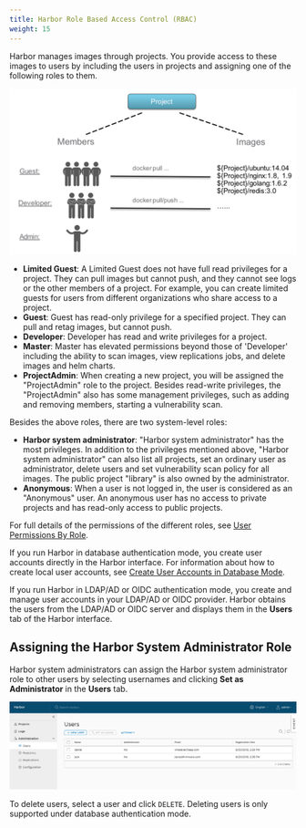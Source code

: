 ```yaml
---
title: Harbor Role Based Access Control (RBAC)
weight: 15
---
```


Harbor manages images through projects. You provide access to these images to users by including the users in projects and assigning one of the following roles to them.

![RBAC](../../../img/rbac.png)

* **Limited Guest**: A Limited Guest does not have full read privileges for a project. They can pull images but cannot push, and they cannot see logs or the other members of a project. For example, you can create limited guests for users from different organizations who share access to a project.
* **Guest**: Guest has read-only privilege for a specified project. They can pull and retag images, but cannot push.
* **Developer**: Developer has read and write privileges for a project.
* **Master**: Master has elevated permissions beyond those of 'Developer' including the ability to scan images, view replications jobs, and delete images and helm charts.
* **ProjectAdmin**: When creating a new project, you will be assigned the "ProjectAdmin" role to the project. Besides read-write privileges, the "ProjectAdmin" also has some management privileges, such as adding and removing members, starting a vulnerability scan.

Besides the above roles, there are two system-level roles:

* **Harbor system administrator**: "Harbor system administrator" has the most privileges. In addition to the privileges mentioned above, "Harbor system administrator" can also list all projects, set an ordinary user as administrator, delete users and set vulnerability scan policy for all images. The public project "library" is also owned by the administrator.
* **Anonymous**: When a user is not logged in, the user is considered as an "Anonymous" user. An anonymous user has no access to private projects and has read-only access to public projects.

For full details of the permissions of the different roles, see [User Permissions By Role](../user-permissions-by-role.md).

If you run Harbor in database authentication mode, you create user accounts directly in the Harbor interface. For information about how to create local user accounts, see [Create User Accounts in Database Mode](../create-users-db.md).

If you run Harbor in LDAP/AD or OIDC authentication mode, you create and manage user accounts in your LDAP/AD or OIDC provider. Harbor obtains the users from the LDAP/AD or OIDC server and displays them in the **Users** tab of the Harbor interface.

## Assigning the Harbor System Administrator Role

Harbor system administrators can assign the Harbor system administrator role to other users by selecting usernames and clicking **Set as Administrator** in the **Users** tab.

![browse project](../../../img/new-set-admin-remove-user.png)

To delete users, select a user and click `DELETE`. Deleting users is only supported under database authentication mode.
